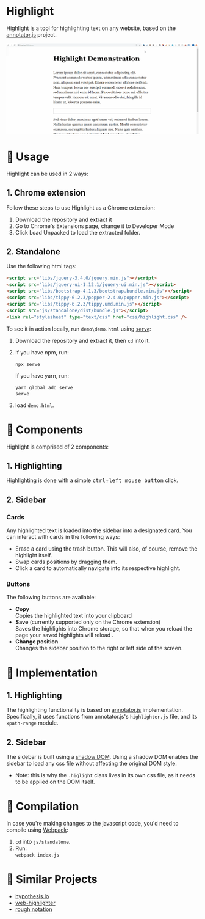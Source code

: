 # Highlight
Highlight is a tool for highlighting text on any website, based on the [annotator.js](http://annotatorjs.org/) project.

 ![demo](gif/highlight.gif)

# :wrench: Usage

Highlight can be used in 2 ways:  

## 1. Chrome extension  
Follow these steps to use Highlight as a Chrome extension:
   1. Download the repository and extract it  
   2. Go to Chrome's Extensions page, change it to Developer Mode  
   3. Click Load Unpacked to load the extracted folder.  
  
## 2. Standalone  
Use the following html tags:  
```html
<script src="libs/jquery-3.4.0/jquery.min.js"></script>
<script src="libs/jquery-ui-1.12.1/jquery-ui.min.js"></script>
<script src="libs/bootstrap-4.1.3/bootstrap.bundle.min.js"></script>
<script src="libs/tippy-6.2.3/popper-2.4.0/popper.min.js"></script>
<script src="libs/tippy-6.2.3/tippy.umd.min.js"></script>
<script src="js/standalone/dist/bundle.js"></script>
<link rel="stylesheet" type="text/css" href="css/highlight.css" />
```

To see it in action locally, run `demo\demo.html` using [`serve`](https://www.npmjs.com/package/serve):
1. Download the repository and extract it, then `cd` into it.
2. If you have npm, run:  

   ```
   npx serve  
   ```
   If you have yarn, run:  
   
   ```
   yarn global add serve
   serve
   ```
3. load `demo.html`.


# :rocket: Components
Highlight is comprised of 2 components: 

## 1. Highlighting 
Highlighting is done with a simple <kbd>ctrl</kbd>+<kbd>left mouse button</kbd> click.

## 2. Sidebar
### Cards
Any highlighted text is loaded into the sidebar into a designated card. You can interact with cards in the following ways:  
* Erase a card using the trash button. This will also, of course, remove the highlight itself. 
* Swap cards positions by dragging them.
* Click a card to automatically navigate into its respective highlight.
### Buttons
The following buttons are available:  
* **Copy**  
Copies the highlighted text into your clipboard 
* **Save** (currently supported only on the Chrome extension)   
Saves the highlights into Chrome storage, so that when you reload the page your saved highlights will reload .
* **Change position**  
Changes the sidebar position to the right or left side of the screen.

# :pencil: Implementation
## 1. Highlighting
The highlighting functionality is based on [annotator.js](http://annotatorjs.org/) implementation. Specifically, it uses functions from annotator.js's `highlighter.js` file, and its `xpath-range` module.
## 2. Sidebar
The sidebar is built using a [shadow DOM](https://developer.mozilla.org/en-US/docs/Web/Web_Components/Using_shadow_DOM). Using a shadow DOM enables the sidebar to load any css file without affecting the original DOM style. 
  * Note: this is why the `.higlight` class lives in its own css file, as it needs to be applied on the DOM itself.

# :hammer: Compilation
In case you're making changes to the javascript code, you'd need to compile using [Webpack](https://webpack.js.org/guides/installation/):
1. `cd` into `js/standalone`.
2. Run:  
  `webpack index.js` 

# :link: Similar Projects
- [hypothesis.io](https://github.com/hypothesis/h)
- [web-highlighter](https://github.com/alienzhou/web-highlighter)
- [rough notation](https://roughnotation.com/)
